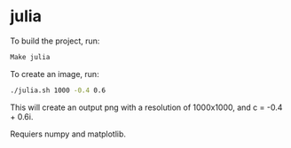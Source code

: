 # julia
To build the project, run:
```bash
Make julia
```
To create an image, run:
```bash
./julia.sh 1000 -0.4 0.6
```

This will create an output png with a resolution of 1000x1000, and c = -0.4 + 0.6i.

Requiers numpy and matplotlib.
